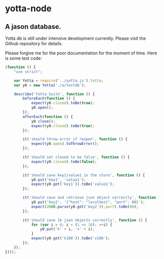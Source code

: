 yotta-node
==========

A jason database.
---
Yotta db is still under intensive development currently. Please visit the Github repository for details.

Please forgive me for the poor documentation for the moment of time. Here is some test code:
```javascript
(function () {
    "use strict";

    var Yotta = require('../yotta.js').Yotta;
    var y0 = new Yotta('./a/testdb');

    describe('Yotta Suite', function () {
        beforeEach(function () {
            expect(y0.closed).toBe(true);
            y0.open();
        });
        afterEach(function () {
            y0.close();
            expect(y0.closed).toBe(true);
        });

        it('should throw error if reopen', function () {
            expect(y0.open).toThrowError();
        });

        it('should set closed to be false', function () {
            expect(y0.closed).toBe(false);
        });

        it('should save key1/value1 in the store', function () {
            y0.put('key1', 'value1');
            expect(y0.get('key1')).toBe('value1');
        });

        it('should save and retrieve json object correctly', function () {
            y0.put('key2', '{"host": "localhost", "port": 80}');
            expect(JSON.parse(y0.get('key2')).port).toBe(80);
        });

        it('should save 1k json objects correctly', function () {
            for (var i = 0; i < (1 << 10); ++i) {
                y0.put('k' + i, 'v' + i);
            }
            expect(y0.get('k100')).toBe('v100');
        });
    });
})();
```